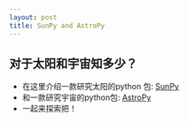 ```yaml
---
layout: post
title: SunPy and AstroPy
---
```


## 对于太阳和宇宙知多少？
- 在这里介绍一款研究太阳的python 包: [SunPy](http://sunpy.org/)
- 和一款研究宇宙的python包: [AstroPy](http://www.astropy.org/)
- 一起来探索把！